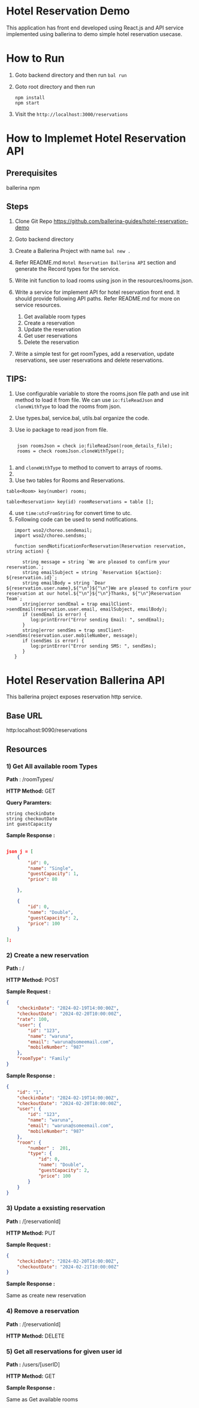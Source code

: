 # Hotel Reservation Demo

This application has front end developed using React.js and API service implemented using ballerina to demo simple hotel reservation usecase.


# How to Run 

1. Goto backend directory and then run `bal run`
2. Goto root directory and then run
   
   ```
   npm install
   npm start
   
   ```

3. Visit the `http://localhost:3000/reservations`


# How to Implemet Hotel Reservation API

## Prerequisites

ballerina
npm

## Steps

1) Clone Git Repo https://github.com/ballerina-guides/hotel-reservation-demo
2) Goto backend directory
3) Create a Ballerina Project with name `bal new .`
4) Refer README.md `Hotel Reservation Ballerina API` section and generate the Record types for the service.
5) Write init function to load rooms using json in the resources/rooms.json.
6) Write a service for implement API for hotel reservation front end. 
   It should provide following API paths. Refer README.md for more on service resources.

   1) Get available room types
   2) Create a reservation
   3) Update the reservation
   4) Get user reservations
   5) Delete the reservation

7) Write a simple test for get roomTypes, add a reservation, update reservations, see user reservations and delete reservations.


## TIPS: 
1) Use configurable variable to store the rooms.json file path and use init method to load it from file. 
   We can use `io:fileReadJson` and `cloneWithType` to load the rooms from json.

2) Use types.bal, service.bal, utils.bal organize the code.
3) Use io package to read json from file.


```

    json roomsJson = check io:fileReadJson(room_details_file);
    rooms = check roomsJson.cloneWithType();


```
1)  and `cloneWithType` to method to convert to arrays of rooms.
2) 
3)  Use two tables for Rooms and Reservations.
   
   ```
   table<Room> key(number) rooms;

   table<Reservation> key(id) roomReservations = table [];
   
   ```
   
4)  use `time:utcFromString` for convert time to utc.
5)  Following code can be used to send notifications.
   
```
   import wso2/choreo.sendemail;
   import wso2/choreo.sendsms;

   function sendNotificationForReservation(Reservation reservation, string action) {
      
      string message = string `We are pleased to confirm your reservation.`;
      string emailSubject = string `Reservation ${action}: ${reservation.id}`;
      string emailBody = string `Dear ${reservation.user.name},${"\n"}${"\n"}We are pleased to confirm your reservation at our hotel.${"\n"}${"\n"}Thanks, ${"\n"}Reservation Team`;
      string|error sendEmal = trap emailClient->sendEmail(reservation.user.email, emailSubject, emailBody);
      if (sendEmal is error) {
         log:printError("Error sending Email: ", sendEmal);
      }
      string|error sendSms = trap smsClient->sendSms(reservation.user.mobileNumber, message);
      if (sendSms is error) {
         log:printError("Error sending SMS: ", sendSms);
      }
   }

```

# Hotel Reservation Ballerina API

This ballerina project exposes reservation http service. 

## Base URL 

http:localhost:9090/reservations

## Resources

### 1) Get All available room Types

**Path** : /roomTypes/

**HTTP Method:** GET

**Query Paramters:** 

    string checkinDate
    string checkoutDate
    int guestCapacity

**Sample Response :**

```json

json j = [
    {
        "id": 0,
        "name": "Single",
        "guestCapacity": 1,
        "price": 80

    },

    {
        "id": 0,
        "name": "Double",
        "guestCapacity": 2,
        "price": 100
    }

];

```

### 2) Create a new reservation

**Path :** /

**HTTP Method:** POST

**Sample Request :**

```json
{
    "checkinDate": "2024-02-19T14:00:00Z",
    "checkoutDate": "2024-02-20T10:00:00Z",
    "rate": 100,
    "user": {
        "id": "123",
        "name": "waruna",
        "email": "waruna@someemail.com",
        "mobileNumber": "987"
    },
    "roomType": "Family"
}
```


**Sample Response :**

```json
{
    "id": "1",
    "checkinDate": "2024-02-19T14:00:00Z",
    "checkoutDate": "2024-02-20T10:00:00Z",
    "user": {
        "id": "123",
        "name": "waruna",
        "email": "waruna@someemail.com",
        "mobileNumber": "987"
    },
    "room": {
        "number" :  201,
        "type": {
            "id": 0,
            "name": "Double",
            "guestCapacity": 2,
            "price": 100
        }
    }
}
```

### 3) Update a exsisting reservation

**Path :** /[reservationId]

**HTTP Method:** PUT

**Sample Request :**

```json
{
    "checkinDate": "2024-02-20T14:00:00Z",
    "checkoutDate": "2024-02-21T10:00:00Z"
}
```

**Sample Response :**

Same as create new reservation

### 4) Remove a reservation

**Path** : /[reservationId]

**HTTP Method:** DELETE

### 5) Get all reservations for  given user id

**Path :** /users/[userID]

**HTTP Method:** GET

**Sample Response :**

Same as Get available rooms
